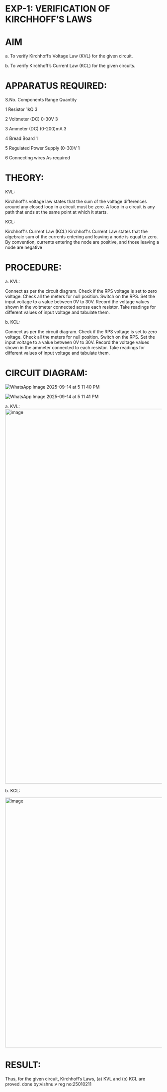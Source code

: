 # EXP-1: VERIFICATION OF KIRCHHOFF’S LAWS

# AIM
a. To verify Kirchhoff’s Voltage Law (KVL) for the given circuit.

b. To verify Kirchhoff’s Current Law (KCL) for the given circuits.

# APPARATUS REQUIRED:
S.No. Components Range Quantity

1 Resistor 1kΩ 3

2 Voltmeter (DC) 0-30V 3

3 Ammeter (DC) (0-200)mA 3

4 Bread Board 1

5 Regulated Power Supply (0-30)V 1

6 Connecting wires As required

# THEORY:
KVL:

Kirchhoff's voltage law states that the sum of the voltage differences around any closed loop in a circuit must be zero. A loop in a circuit is any path that ends at the same point at which it starts.

KCL:

Kirchhoff's Current Law (KCL) Kirchhoff's Current Law states that the algebraic sum of the currents entering and leaving a node is equal to zero. By convention, currents entering the node are positive, and those leaving a node are negative

# PROCEDURE:
a. KVL:

Connect as per the circuit diagram.
Check if the RPS voltage is set to zero voltage.
Check all the meters for null position.
Switch on the RPS.
Set the input voltage to a value between 0V to 30V.
Record the voltage values shown in the voltmeter connected across each resistor.
Take readings for different values of input voltage and tabulate them.

b. KCL:

Connect as per the circuit diagram.
Check if the RPS voltage is set to zero voltage.
Check all the meters for null position.
Switch on the RPS.
Set the input voltage to a value between 0V to 30V.
Record the voltage values shown in the ammeter connected to each resistor.
Take readings for different values of input voltage and tabulate them.

# CIRCUIT DIAGRAM:
![WhatsApp Image 2025-09-14 at 5 11 40 PM](https://github.com/user-attachments/assets/1e512025-bb50-4b77-a8e2-5f4a4ae1048c)

![WhatsApp Image 2025-09-14 at 5 11 41 PM](https://github.com/user-attachments/assets/b93e016d-88ed-40b2-8167-689c72a063f1)



a. KVL:
<img width="1920" height="1200" alt="image" src="https://github.com/user-attachments/assets/c5be31a3-50ee-4d09-beb9-a67e9047d41b" />

b. KCL:

<img width="1280" height="800" alt="image" src="https://github.com/user-attachments/assets/d07e20b1-7a54-4e26-af5f-39f4b4b1dad2" />

# RESULT:

Thus, for the given circuit, Kirchhoff’s Laws, (a) KVL and (b) KCL are proved.
done by:vishnu.v
reg no:25010211
